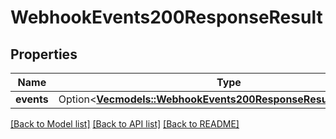 # WebhookEvents200ResponseResult

## Properties

Name | Type | Description | Notes
------------ | ------------- | ------------- | -------------
**events** | Option<[**Vec<models::WebhookEvents200ResponseResultEventsInner>**](WebhookEvents_200_response_result_events_inner.md)> |  | [optional]

[[Back to Model list]](../README.md#documentation-for-models) [[Back to API list]](../README.md#documentation-for-api-endpoints) [[Back to README]](../README.md)


